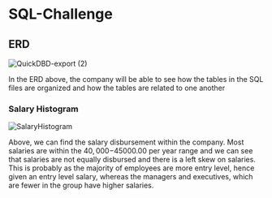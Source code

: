 # SQL-Challenge
 
## ERD 
![QuickDBD-export (2)](https://user-images.githubusercontent.com/65466578/95382558-6f079900-08af-11eb-9f3a-1a416e6a042e.png)

In the ERD above, the company will be able to see how the tables in the SQL files are organized and how the tables are related to one another

### Salary Histogram
![SalaryHistogram](https://user-images.githubusercontent.com/65466578/95382549-6b741200-08af-11eb-96fb-d25d86ccf5a4.png)

Above, we can find the salary disbursement within the company. Most salaries are within the $40,000-$45000.00 per year range and we can see that salaries are not equally disbursed and there is a left skew on salaries. This is probably as the majority of employees are more entry level, hence given an entry level salary, whereas the managers and executives, which are fewer in the group have higher salaries.

### 
